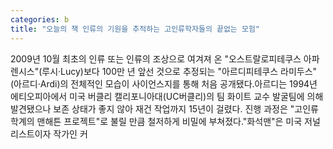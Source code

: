 ```yaml
---
categories: b
title: "오늘의 책 인류의 기원을 추적하는 고인류학자들의 끝없는 모험"
---
```

2009년 10월 최초의 인류 또는 인류의 조상으로 여겨져 온 "오스트랄로피테쿠스 아파렌시스"(루시·Lucy)보다 100만 년 앞선 것으로 추정되는 "아르디피테쿠스 라미두스"(아르디·Ardi)의 전체적인 모습이 사이언스지를 통해 처음 공개됐다.아르디는 1994년 에티오피아에서 미국 버클리 캘리포니아대(UC버클리)의 팀 화이트 교수 발굴팀에 의해 발견됐으나 보존 상태가 좋지 않아 재건 작업까지 15년이 걸렸다. 진행 과정은 "고인류학계의 맨해튼 프로젝트"로 불릴 만큼 철저하게 비밀에 부쳐졌다."화석맨"은 미국 저널리스트이자 작가인 커